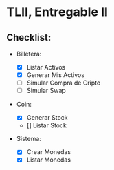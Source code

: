 # TLII, Entregable II

## Checklist:
- Billetera:
  - [X] Listar Activos
  - [X] Generar Mis Activos
  - [ ] Simular Compra de Cripto 
  - [ ] Simular Swap
  
- Coin:
  - [X] Generar Stock
  - [] Listar Stock
  
- Sistema:
  - [X] Crear Monedas
  - [X] Listar Monedas
